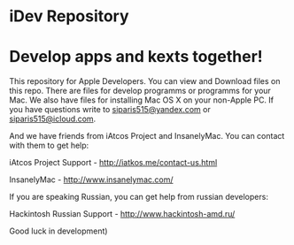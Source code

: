 # iDev Repository
# Develop apps and kexts together!
This repository for Apple Developers. 
You can view and Download files on this repo.
There are files for develop programms or programms for your Mac.
We also have files for installing Mac OS X on your non-Apple PC.
If you have questions write to siparis515@yandex.com or siparis515@icloud.com.

   And we have friends from iAtcos Project and InsanelyMac. You can contact with them to get help: 

iAtcos Project Support - http://iatkos.me/contact-us.html

InsanelyMac - http://www.insanelymac.com/

   If you are speaking Russian, you can get help from russian developers:

Hackintosh Russian Support - http://www.hackintosh-amd.ru/

   Good luck in development)
